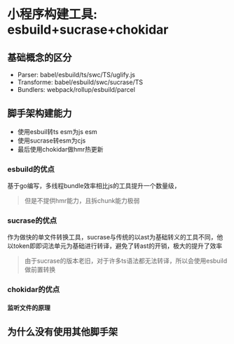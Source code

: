 # 小程序构建工具: esbuild+sucrase+chokidar


## 基础概念的区分
* Parser: babel/esbuild/ts/swc/TS/uglify.js
* Transforme: babel/esbuild/swc/sucrase/TS
* Bundlers: webpack/rollup/esbuild/parcel

## 脚手架构建能力
* 使用esbuil转ts esm为js esm
* 使用sucrase转esm为cjs
* 最后使用chokidar做hmr热更新

### esbuild的优点
基于go编写，多线程bundle效率相比js的工具提升一个数量级，
> 但是不提供hmr能力，且拆chunk能力极弱

### sucrase的优点
作为做快的单文件转换工具，sucrase与传统的以ast为基础转义的工具不同，他以token即即词法单元为基础进行转译，避免了转ast的开销，极大的提升了效率
> 由于sucrase的版本老旧，对于许多ts语法都无法转译，所以会使用esbuild做前置转换

### chokidar的优点

#### 监听文件的原理


## 为什么没有使用其他脚手架
